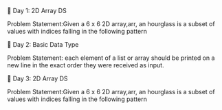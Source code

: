 📌 Day 1: 2D Array DS

Problem Statement:Given a 6 x 6 2D array,arr, an hourglass is a subset of values with indices falling in the following pattern

📌 Day 2: Basic Data Type

Problem Statement: each element of a list or array should be printed on a new line in the exact order they were received as input.

📌 Day 3: 2D Array DS

Problem Statement:Given a 6 x 6 2D array,arr, an hourglass is a subset of values with indices falling in the following pattern
